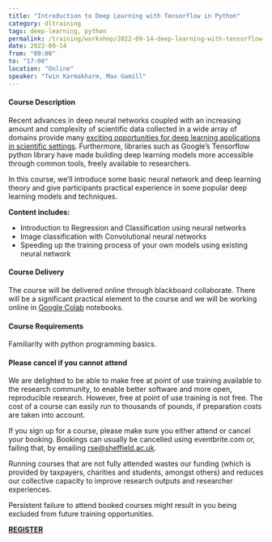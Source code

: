 ```yaml
---
title: "Introduction to Deep Learning with Tensorflow in Python"
category: dltraining
tags: deep-learning, python
permalink: /training/workshop/2022-09-14-deep-learning-with-tensorflow-in-python
date: 2022-09-14
from: "09:00"
to: "17:00"
location: "Online"
speaker: "Twin Karmakharm, Max Gamill"
---
```


#### Course Description

Recent advances in deep neural networks coupled with an increasing amount and complexity of scientific data collected in a wide array of domains provide many [exciting opportunities for deep learning applications in scientific settings](https://arxiv.org/abs/2003.11755). Furthermore, libraries such as Google’s Tensorflow python library have made building deep learning models more accessible through common tools, freely available to researchers.

In this course, we’ll introduce some basic neural network and deep learning theory and give participants practical experience in some popular deep learning models and techniques.

**Content includes:**

- Introduction to Regression and Classification using neural networks
- Image classification with Convolutional neural networks
- Speeding up the training process of your own models using existing neural network

#### Course Delivery

The course will be delivered online through blackboard collaborate. There will be a significant practical element to the course and we will be working online in [Google Colab](https://colab.research.google.com/) notebooks.

#### Course Requirements

Familiarity with python programming basics.

#### Please cancel if you cannot attend

We are delighted to be able to make free at point of use training available to the research community, to enable better software and more open, reproducible research. However, free at point of use training is not free. The cost of a course can easily run to thousands of pounds, if preparation costs are taken into account.

If you sign up for a course, please make sure you either attend or cancel your booking. Bookings can usually be cancelled using eventbrite.com or, failing that, by emailing rse@sheffield.ac.uk.

Running courses that are not fully attended wastes our funding (which is provided by taxpayers, charities and students, amongst others) and reduces our collective capacity to improve research outputs and researcher experiences.

Persistent failure to attend booked courses might result in you being excluded from future training opportunities.


<div class="social-media-inner container text-center">
            <a href="https://www.eventbrite.co.uk/e/introduction-to-deep-learning-with-tensorflow-in-python-tickets-304788559787" class="btn btn-success font-weight-normal btn-wrap">
                <strong>REGISTER</strong>
            </a>
        </div>
